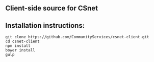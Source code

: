 Client-side source for CSnet
-----------------------------

Installation instructions:
--------------------------
```
git clone https://github.com/CommunityServices/csnet-client.git
cd csnet-client
npm install
bower install
gulp
```